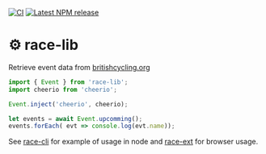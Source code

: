 [![CI](https://github.com/mrloop/race-lib/actions/workflows/ci.yml/badge.svg)](https://github.com/mrloop/race-lib/actions/workflows/ci.yml)
[![Latest NPM release][npm-badge]][npm-badge-url]

[npm-badge]: https://img.shields.io/npm/v/race-lib.svg
[npm-badge-url]: https://www.npmjs.com/package/race-lib

# ⚙ race-lib

Retrieve event data from [britishcycling.org](https://www.britishcycling.org.uk/events/results?keywords=&show=all)

```js
import { Event } from 'race-lib';
import cheerio from 'cheerio';

Event.inject('cheerio', cheerio);

let events = await Event.upcomming();
events.forEach( evt => console.log(evt.name));
```

See [race-cli](https://github.com/mrloop/race-cli) for example of usage in node and [race-ext](https://github.com/mrloop/race-ext) for browser usage.
